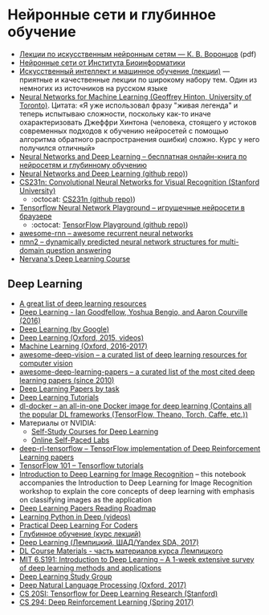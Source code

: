 # Нейронные сети и глубинное обучение

* [Лекции по искусственным нейронным сетям — К. В. Воронцов](http://www.ccas.ru/voron/download/NeuralNets.pdf) (pdf)
* [Нейронные сети от Института Биоинформатики](https://stepic.org/s/eg4Xe6Ry)
* [Искусственный интеллект и машинное обучение (лекции)](https://ulearn.azurewebsites.net/Course/AIML/) — приятные и качественные лекции по широкому набору тем. Один из немногих из источников на русском языке
* [Neural Networks for Machine Learning (Geoffrey Hinton, University of Toronto)](https://www.coursera.org/learn/neural-networks). Цитата: «Я уже использовал фразу "живая легенда" и теперь испытываю сложности, поскольку как-то иначе охарактеризовать Джеффри Хинтона (человека, стоящего у истоков современных подходов к обучению нейросетей с помощью алгоритма обратного распространения ошибки) сложно. Курс у него получился отличный»
* [Neural Networks and Deep Learning – бесплатная онлайн-книга по нейросетям и глубинному обучению](http://neuralnetworksanddeeplearning.com/index.html) 
* [Neural Networks and Deep Learning (github repo)](https://github.com/mnielsen/neural-networks-and-deep-learning))
* [CS231n: Convolutional Neural Networks for Visual Recognition (Stanford University)](http://vision.stanford.edu/teaching/cs231n/) 
    * :octocat: [CS231n (github repo)](https://github.com/cs231n))
* [Tensorflow Neural Network Playground – игрушечные нейросети в браузере](http://playground.tensorflow.org/)  
    * :octocat: [TensorFlow Playground (github repo)](https://github.com/tensorflow/playground))
* [awesome-rnn – awesome recurrent neural networks](https://github.com/kjw0612/awesome-rnn)
* [nmn2 – dynamically predicted neural network structures for multi-domain question answering](https://github.com/jacobandreas/nmn2)
* [Nervana's Deep Learning Course](https://www.nervanasys.com/deep-learning-tutorials/)

## Deep Learning

* [A great list of deep learning resources](https://omtcyfz.github.io/2016/08/29/Deep-Learning-Resources.html)
* [Deep Learning - Ian Goodfellow, Yoshua Bengio, and Aaron Courville (2016)](http://www.deeplearningbook.org)
* [Deep Learning (by Google)](https://www.udacity.com/course/deep-learning--ud730)
* [Deep Learning (Oxford, 2015, videos)](https://www.youtube.com/playlist?list=PLE6Wd9FR--EfW8dtjAuPoTuPcqmOV53Fu)
* [Machine Learning (Oxford, 2016-2017)](http://www.cs.ox.ac.uk/teaching/courses/2016-2017/ml/)
* [awesome-deep-vision – a curated list of deep learning resources for computer vision](https://github.com/kjw0612/awesome-deep-vision)
* [awesome-deep-learning-papers – a curated list of the most cited deep learning papers (since 2010)](https://github.com/terryum/awesome-deep-learning-papers)
* [Deep Learning Papers by task](https://github.com/sbrugman/deep-learning-papers)
* [Deep Learning Tutorials](https://github.com/subokita/DeepLearningTutorials)
* [dl-docker – an all-in-one Docker image for deep learning (Contains all the popular DL frameworks (TensorFlow, Theano, Torch, Caffe, etc.))](https://github.com/saiprashanths/dl-docker)
* Материалы от NVIDIA:
    * [Self-Study Courses for Deep Learning](https://developer.nvidia.com/deep-learning-courses)
    * [Online Self-Paced Labs](https://developer.nvidia.com/dli/onlinelabs)
* [deep-rl-tensorflow – TensorFlow implementation of Deep Reinforcement Learning papers](https://github.com/carpedm20/deep-rl-tensorflow)
* [TensorFlow 101 – Tensorflow tutorials](https://github.com/sjchoi86/Tensorflow-101)
* [Introduction to Deep Learning for Image Recognition](https://github.com/rouseguy/scipyUS2016_dl-image) – this notebook accompanies the Introduction to Deep Learning for Image Recognition workshop to explain the core concepts of deep learning with emphasis on classifying images as the application
* [Deep Learning Papers Reading Roadmap](https://github.com/songrotek/Deep-Learning-Papers-Reading-Roadmap)
* [Learning Python in Deep (videos)](https://www.youtube.com/watch?v=jqo1fPEJwDw&list=PLbW_am_GRTo1vIxMK4jUc9ZLvW-P6QL6N)
* [Practical Deep Learning For Coders](http://course.fast.ai)
* [Глубинное обучение (курс лекций)](http://www.machinelearning.ru/wiki/index.php?title=Dl)
* [Deep Learning (Лемпицкий, ШАД/Yandex SDA, 2017)](https://github.com/yandexdataschool/YSDA_deeplearning17)
* [DL Course Materials - часть материалов курса Лемпицкого](https://github.com/ddtm/dl-course)
* [MIT 6.S191: Introduction to Deep Learning – A 1-week extensive survey of deep learning methods and applications](http://introtodeeplearning.com/index.html)
* [Deep Learning Study Group](https://github.com/the-deep-learners)
* [Deep Natural Language Processing (Oxford, 2017)](https://github.com/oxford-cs-deepnlp-2017/lectures)
* [CS 20SI: Tensorflow for Deep Learning Research (Stanford)](http://web.stanford.edu/class/cs20si/syllabus.html)
* [CS 294: Deep Reinforcement Learning (Spring 2017)](https://mega.nz/#F!Ap4n2bLb!e6QZqN_npmWjE-CQldBKZw)